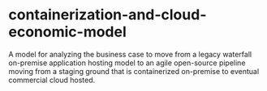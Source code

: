 # containerization-and-cloud-economic-model

A model for analyzing the business case to move from a legacy waterfall on-premise application hosting model to an agile open-source pipeline moving from a staging ground that is containerized on-premise to eventual commercial cloud hosted.
